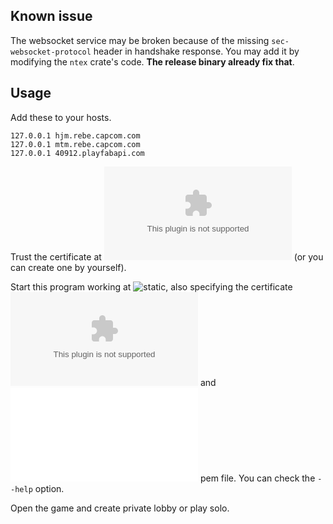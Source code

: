 ## Known issue
The websocket service may be broken because of the missing `sec-websocket-protocol` header in handshake response. You may add it by modifying the `ntex` crate's code. **The release binary already fix that**.

## Usage
Add these to your hosts.
```
127.0.0.1 hjm.rebe.capcom.com
127.0.0.1 mtm.rebe.capcom.com
127.0.0.1 40912.playfabapi.com
```
Trust the certificate at ![static/obt-wilds.crt](static/obt-wilds.crt) (or you can create one by yourself).

Start this program working at ![static](./static/), also specifying the certificate ![crt](./static/obt-wilds.crt) and ![key](./static/obt-wilds.key) pem file. You can check the `--help` option.

Open the game and create private lobby or play solo.
